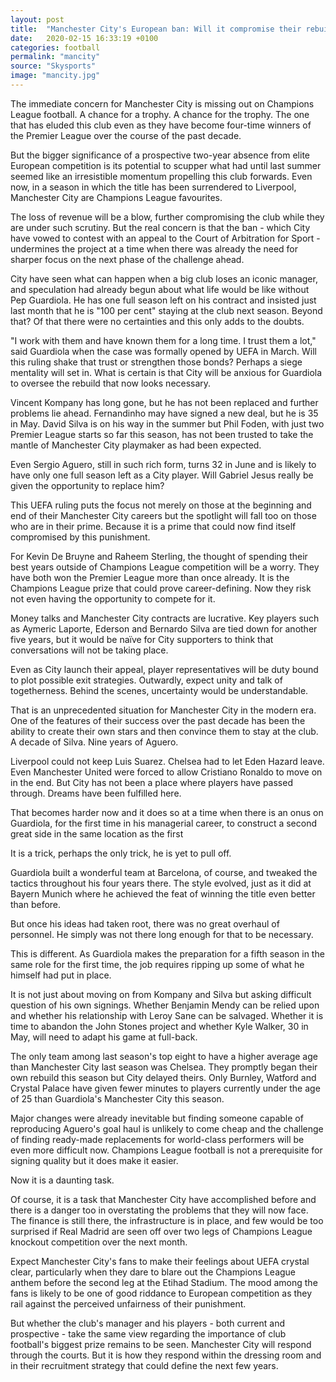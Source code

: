 ```yaml
---
layout: post  
title:  "Manchester City's European ban: Will it compromise their rebuild?"
date:   2020-02-15 16:33:19 +0100
categories: football
permalink: "mancity"
source: "Skysports"
image: "mancity.jpg"
---
```


The immediate concern for Manchester City is missing out on Champions League football. A chance for a trophy. A chance for the trophy. The one that has eluded this club even as they have become four-time winners of the Premier League over the course of the past decade.

But the bigger significance of a prospective two-year absence from elite European competition is its potential to scupper what had until last summer seemed like an irresistible momentum propelling this club forwards. Even now, in a season in which the title has been surrendered to Liverpool, Manchester City are Champions League favourites.

The loss of revenue will be a blow, further compromising the club while they are under such scrutiny. But the real concern is that the ban - which City have vowed to contest with an appeal to the Court of Arbitration for Sport - undermines the project at a time when there was already the need for sharper focus on the next phase of the challenge ahead.

City have seen what can happen when a big club loses an iconic manager, and speculation had already begun about what life would be like without Pep Guardiola. He has one full season left on his contract and insisted just last month that he is "100 per cent" staying at the club next season. Beyond that? Of that there were no certainties and this only adds to the doubts.

"I work with them and have known them for a long time. I trust them a lot," said Guardiola when the case was formally opened by UEFA in March. Will this ruling shake that trust or strengthen those bonds? Perhaps a siege mentality will set in. What is certain is that City will be anxious for Guardiola to oversee the rebuild that now looks necessary.

Vincent Kompany has long gone, but he has not been replaced and further problems lie ahead. Fernandinho may have signed a new deal, but he is 35 in May. David Silva is on his way in the summer but Phil Foden, with just two Premier League starts so far this season, has not been trusted to take the mantle of Manchester City playmaker as had been expected.

Even Sergio Aguero, still in such rich form, turns 32 in June and is likely to have only one full season left as a City player. Will Gabriel Jesus really be given the opportunity to replace him?

This UEFA ruling puts the focus not merely on those at the beginning and end of their Manchester City careers but the spotlight will fall too on those who are in their prime. Because it is a prime that could now find itself compromised by this punishment.

For Kevin De Bruyne and Raheem Sterling, the thought of spending their best years outside of Champions League competition will be a worry. They have both won the Premier League more than once already. It is the Champions League prize that could prove career-defining. Now they risk not even having the opportunity to compete for it.

Money talks and Manchester City contracts are lucrative. Key players such as Aymeric Laporte, Ederson and Bernardo Silva are tied down for another five years, but it would be naïve for City supporters to think that conversations will not be taking place.

Even as City launch their appeal, player representatives will be duty bound to plot possible exit strategies. Outwardly, expect unity and talk of togetherness. Behind the scenes, uncertainty would be understandable.

That is an unprecedented situation for Manchester City in the modern era. One of the features of their success over the past decade has been the ability to create their own stars and then convince them to stay at the club. A decade of Silva. Nine years of Aguero.

Liverpool could not keep Luis Suarez. Chelsea had to let Eden Hazard leave. Even Manchester United were forced to allow Cristiano Ronaldo to move on in the end. But City has not been a place where players have passed through. Dreams have been fulfilled here.

That becomes harder now and it does so at a time when there is an onus on Guardiola, for the first time in his managerial career, to construct a second great side in the same location as the first

It is a trick, perhaps the only trick, he is yet to pull off.

Guardiola built a wonderful team at Barcelona, of course, and tweaked the tactics throughout his four years there. The style evolved, just as it did at Bayern Munich where he achieved the feat of winning the title even better than before.

But once his ideas had taken root, there was no great overhaul of personnel. He simply was not there long enough for that to be necessary.

This is different. As Guardiola makes the preparation for a fifth season in the same role for the first time, the job requires ripping up some of what he himself had put in place.

It is not just about moving on from Kompany and Silva but asking difficult question of his own signings. Whether Benjamin Mendy can be relied upon and whether his relationship with Leroy Sane can be salvaged. Whether it is time to abandon the John Stones project and whether Kyle Walker, 30 in May, will need to adapt his game at full-back.

The only team among last season's top eight to have a higher average age than Manchester City last season was Chelsea. They promptly began their own rebuild this season but City delayed theirs. Only Burnley, Watford and Crystal Palace have given fewer minutes to players currently under the age of 25 than Guardiola's Manchester City this season.

Major changes were already inevitable but finding someone capable of reproducing Aguero's goal haul is unlikely to come cheap and the challenge of finding ready-made replacements for world-class performers will be even more difficult now. Champions League football is not a prerequisite for signing quality but it does make it easier.

Now it is a daunting task.

Of course, it is a task that Manchester City have accomplished before and there is a danger too in overstating the problems that they will now face. The finance is still there, the infrastructure is in place, and few would be too surprised if Real Madrid are seen off over two legs of Champions League knockout competition over the next month.

Expect Manchester City's fans to make their feelings about UEFA crystal clear, particularly when they dare to blare out the Champions League anthem before the second leg at the Etihad Stadium. The mood among the fans is likely to be one of good riddance to European competition as they rail against the perceived unfairness of their punishment.

But whether the club's manager and his players - both current and prospective - take the same view regarding the importance of club football's biggest prize remains to be seen. Manchester City will respond through the courts. But it is how they respond within the dressing room and in their recruitment strategy that could define the next few years.

